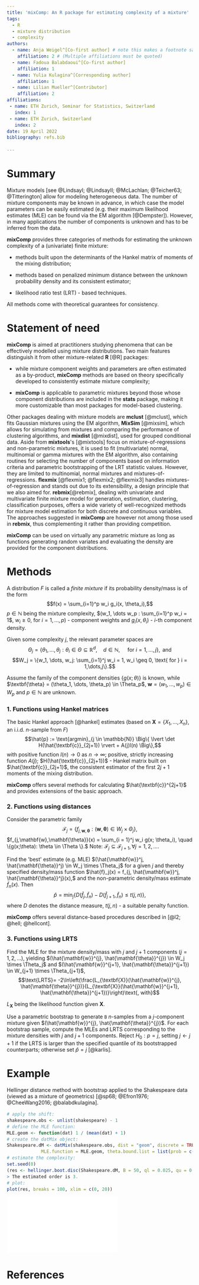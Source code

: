 ```yaml
---
title: 'mixComp: An R package for estimating complexity of a mixture'
tags:
  - R
  - mixture distribution
  - complexity
authors:
  - name: Anja Weigel^[Co-first author] # note this makes a footnote saying 'Co-first author'
    affiliation: 2 # (Multiple affiliations must be quoted)
  - name: Fadoua Balabdaoui^[Co-first author] 
    affiliation: 1
  - name: Yulia Kulagina^[Corresponding author] 
    affiliation: 1
  - name: Lilian Mueller^[Contributor]
    affiliation: 2
affiliations:
 - name: ETH Zurich, Seminar for Statistics, Switzerland
   index: 1
 - name: ETH Zurich, Switzerland
   index: 2
date: 19 April 2022
bibliography: refs.bib

---
```


# Summary

Mixture models [see @LindsayI; @LindsayII; @McLachlan; @Teicher63; @Titterington] allow for modeling heterogeneous data. The number of mixture components may be known in advance, in which case the model parameters can be easily estimated (e.g. their maximum likelihood estimates (MLE) can be found via the EM algorithm [@Dempster]). However, in many applications the number of components is unknown and has to be inferred from the data. 

**mixComp** provides three categories of methods for estimating the unknown complexity of a (univariate) finite mixture:

  - methods built upon the determinants of the Hankel matrix of moments of the mixing distribution; 
  
  - methods based on penalized minimum distance between the unknown probability density and its consistent estimator;
   
  - likelihood ratio test (LRT) - based techniques. 

All methods come with theoretical guarantees for consistency. 

# Statement of need

**mixComp** is aimed at practitioners studying phenomena that can be effectively modelled using mixture distributions. 
Two main features distinguish it from other mixture-related **R** [@R] packages: 

- while mixture component weights and parameters are often estimated as a by-product, **mixComp** methods are based on theory specifically developed to consistently estimate mixture complexity;

- **mixComp** is applicable to parametric mixtures beyond those whose component distributions are included in the **stats** package, making it more customizable than most packages for model-based clustering. 

Other packages dealing with mixture models are **mclust** [@mclust], which fits Gaussian mixtures using the EM algorithm, **MixSim** [@mixsim], which allows for simulating from mixtures and comparing the performance of clustering algorithms, and **mixdist** [@mixdist], used for grouped conditional data. Aside from **mixtools**'s [@mixtools] focus on mixture-of-regressions and non-parametric mixtures, it is used to fit (multivariate) normal, multinomial or gamma mixtures with the EM algorithm, also containing routines for selecting the number of components based on information criteria and parametric bootstrapping of the LRT statistic values. However, they are limited to multinomial, normal mixtures and mixtures-of-regressions. **flexmix** [@flexmix1; @flexmix2; @flexmix3] handles mixtures-of-regression and stands out due to its extensibility, a design principle that we also aimed for.
**rebmix**[@rebmix], dealing with univariate and multivariate finite mixture model for generation, estimation, clustering, classification purposes, offers a wide variety of well-recognized methods for mixture model estimation for both discrete and continuous variables. The approaches suggested in **mixComp** are however not among those used in **rebmix**, thus complementing it rather than providing competition. 


**mixComp** can be used on virtually any parametric mixture as long as functions generating random variates and evaluating the density are provided for the component distributions.

# Methods

A distribution $F$ is called a *finite mixture* if its probability density/mass is of the form
$$f(x) = \sum_{i=1}^p w_i g_i(x, \theta_i),$$
$p \in \mathbb{N}$ being the mixture complexity, $(w_1, \dots w_p : \sum_{i=1}^p w_i = 1$, $w_i \geq 0,$ for $i=1,\dots,p)$ - component weights and $g_i(x, \theta_i)$ - $i$-th component density. 

Given some complexity $j$, the relevant parameter spaces are
$$\Theta_j = \{\theta_1, \dots, \theta_j: \theta_i \in \Theta \subseteq \mathbb{R}^d, \quad d \in \mathbb{N}, \quad \text{ for } i = 1,\dots,j\}, \text { and }$$
$$W_j = \{w_1, \dots, w_j: \sum_{i=1}^j w_i = 1, w_i \geq 0, \text{ for } i = 1,\dots,j\}.$$

Assume the family of the component densities $\{g(x; \theta)\}$ is known, while $\textbf{\theta} = (\theta_1, \dots, \theta_p) \in \Theta_p$, $\textbf{w} = (w_1, \dots, w_p) \in W_p$ and $p \in \mathbb{N}$ are unknown. 

### 1. Functions using Hankel matrices

The basic Hankel approach [@hankel] estimates (based on $\textbf{X} = \{X_1, \dots, X_n\}$, an i.i.d. $n$-sample from $F$)
$$\hat{p} := \text{argmin}_{j \in \mathbb{N}} \Big\{ \lvert \det H(\hat{\textbf{c}}_{2j+1}) \rvert + A(j)l(n) \Big\},$$
with positive function $l(n) \to 0 \text{ as } n \to \infty$; positive, strictly increasing function $A(j)$; 
$H(\hat{\textbf{c}}_{2j+1})$ - Hankel matrix built on $\hat{\textbf{c}}_{2j+1}$, the consistent estimator of the first $2j+1$ moments of the mixing distribution. 

**mixComp** offers several methods for calculating $\hat{\textbf{c}}^{2j+1}$ and provides extensions of the basic approach.

### 2. Functions using distances

Consider the parametric family $$\mathcal{F}_j = \{ f_{j, \mathbf{w},\mathbf{\theta}} : (\mathbf{w}, \mathbf{\theta}) \in W_j \times \Theta_j \},$$
$f_{j,\mathbf{w},\mathbf{\theta}}(x) = \sum_{i = 1}^j w_i g(x; \theta_i), \quad \{g(x;\theta): \theta \in \Theta \}.$ 
Note: $\mathcal{F}_j \subseteq \mathcal{F}_{j+1}, \forall j = 1,2, \dots$.

Find the 'best' estimate (e.g. MLE) $(\hat{\mathbf{w}}^j, \hat{\mathbf{\theta}}^j) \in W_j \times \Theta_j$ for a given $j$ and thereby specified density/mass function $\hat{f}_j(x) = f_{j, \hat{\mathbf{w}}^j, \hat{\mathbf{\theta}}^j}(x),$
and the non-parametric density/mass estimate $\tilde{f}_n(x)$. Then
$$\hat{p} = \min_j \big\{D(\hat{f}_j, \tilde{f}_n) - D(\hat{f}_{j+1}, \tilde{f}_n) \leq t(j,n) \big\},$$ 
where $D$ denotes the distance measure, $t(j,n)$ - a suitable penalty function.

**mixComp** offers several distance-based procedures described in [@l2; @hell; @hellcont]. 

### 3. Functions using LRTS

Find the MLE for the mixture density/mass with $j$ and $j+1$ components ($j=1,2,\dots$), yielding $(\hat{\mathbf{w}}^{j}, \hat{\mathbf{\theta}}^{j}) \in W_j \times \Theta_j$ and $(\hat{\mathbf{w}}^{j+1}, \hat{\mathbf{\theta}}^{j+1}) \in W_{j+1} \times \Theta_{j+1}$,
$$\text{LRTS}= -2\ln\left(\frac{L_{\textbf{X}}(\hat{\mathbf{w}}^{j}, \hat{\mathbf{\theta}}^{j})}{L_{\textbf{X}}(\hat{\mathbf{w}}^{j+1}, \hat{\mathbf{\theta}}^{j+1})}\right)\text{, with}$$

$L_{\textbf{X}}$ being the likelihood function given ${\textbf{X}}$.

Use a parametric bootstrap to generate `B` $n$-samples from a $j$-component mixture given $(\hat{\mathbf{w}}^{j}, \hat{\mathbf{\theta}}^{j})$. For each bootstrap sample, compute the MLEs and LRTS corresponding to the mixture densities with $j$ and $j+1$ components. Reject $H_0: p = j$, setting $j \leftarrow j+1$ if the LRTS is larger than the specified quantile of its bootstrapped counterparts; otherwise set $\hat{p} = j$ [@karlis]. 

# Example

Hellinger distance method with bootstrap applied to the Shakespeare data (viewed as a mixture of geometrics) [@sp68; @Efron1976; @CheeWang2016; @balabdkulagina]. 

``` r
# apply the shift:
shakespeare.obs <- unlist(shakespeare) - 1
# define the MLE function:
MLE.geom <- function(dat) 1 / (mean(dat) + 1)
# create the datMix object:
Shakespeare.dM <- datMix(shakespeare.obs, dist = "geom", discrete = TRUE, 
			 MLE.function = MLE.geom, theta.bound.list = list(prob = c(0, 1)))
# estimate the complexity:
set.seed(0)
(res <- hellinger.boot.disc(Shakespeare.dM, B = 50, ql = 0.025, qu = 0.975))
> The estimated order is 3.
# plot:
plot(res, breaks = 100, xlim = c(0, 20))
```

![Hellinger distance method with bootstrap for the Shakespeare data](figures/hell-boot-geom.pdf)

# References
